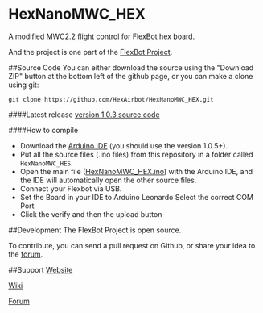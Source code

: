 # HexNanoMWC_HEX
A modified MWC2.2 flight control for FlexBot hex board.

And the project is one part of the [FlexBot Project](http://http://flexbot.cc/wiki/).

##Source Code
You can either download the source using the "Download ZIP" button at the bottom left of the github page, or you can make a clone using git:

```
git clone https://github.com/HexAirbot/HexNanoMWC_HEX.git
```

####Latest release
[version 1.0.3 source code](https://github.com/HexAirbot/HexNanoMWC_HEX/archive/v1.0.3.zip)


####How to compile 
- Download the [Arduino IDE](http://arduino.cc/en/main/software#toc2) (you should use the version 1.0.5+).
- Put all the source files (.ino files) from this repository in a folder called `HexNanoMWC_HES`.
- Open the main file ([HexNanoMWC_HEX.ino](HexNanoMWC_HEX.ino)) with the Arduino IDE, and the IDE will automatically open the other source files.
- Connect your Flexbot via USB.
- Set the Board in your IDE to Arduino Leonardo
  Select the correct COM Port
- Click the verify and then the upload button

##Development
The FlexBot Project is open source. 

To contribute, you can send a pull request on Github, or share your idea to the [forum](http://makedesignshare.com).

##Support
[Website](http://flexbot.cc)

[Wiki](http://flexbot.cc/wiki)

[Forum](http://makedesignshare.com)

